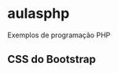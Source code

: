 # aulasphp
 Exemplos de programação PHP

## CSS do Bootstrap

<link href="https://cdn.jsdelivr.net/npm/bootstrap@5.3.3/dist/css/bootstrap.min.css" rel="stylesheet">